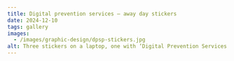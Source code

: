 ```yaml
---
title: Digital prevention services – away day stickers
date: 2024-12-10
tags: gallery
images:
  - /images/graphic-design/dpsp-stickers.jpg
alt: Three stickers on a laptop, one with ‘Digital Prevention Services’, one saying ‘Sickness to prevention’ and one with ‘Be bold’ .
---
```

